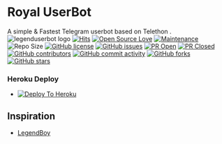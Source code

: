 # Royal UserBot
A simple & Fastest Telegram userbot based on Telethon .
![legenduserbot logo](https://telegra.ph/file/6b9b015224d9a080b1c63.jpg)
[![Hits](https://hits.seeyoufarm.com/api/count/incr/badge.svg?url=https%3A%2F%2Fgithub.com%2FTHE-ROYALSBOT%2FROYAL-USERBOT&count_bg=%2379C83D&title_bg=%23555555&icon=&icon_color=%23E7E7E7&title=hits&edge_flat=false)](https://github.com/THE-ROYALSBOT/ROYAL-USERBOT)
[![Open Source Love](https://badges.frapsoft.com/os/v2/open-source.png?v=103)](https://github.com/ellerbrock/open-source-badges/)
[![Maintenance](https://img.shields.io/badge/Maintained%3F-yes-green?&style=flat-square)](https://GitHub.com/THE-ROYALSBOT/ROYAL-USERBOT/graphs/commit-activity) 
![Repo Size](https://img.shields.io/github/repo-size/THE-ROYALSBOT/ROYAL-USERBOT?&style=flat-square&logo=github)
[![GitHub license](https://img.shields.io/github/license/THE-ROYALSBOT/ROYAL-USERBOT?&style=flat-square&logo=github)](https://github.com/THE-ROYALSBOT/ROYAL-USERBOT/blob/master/LICENSE)
[![GitHub issues](https://img.shields.io/github/issues/THE-ROYALSBOT/ROYAL-USERBOT?&style=flat-square&logo=github)](https://github.com/THE-ROYALSBOT/ROYAL-USERBOT/issues)
[![PR Open](https://img.shields.io/github/issues-pr/THE-ROYALSBOT/ROYAL-USERBOT?&style=flat-square&logo=github)](https://github.com/THE-ROYALSBOT/ROYAL-USERBOT/pulls)
[![PR Closed](https://img.shields.io/github/issues-pr-closed/THE-ROYALSBOT/ROYAL-USERBOT?&style=flat-square&logo=github)](https://github.com/THE-ROYALSBOT/ROYAL-USERBOT/pulls?q=is:closed)
[![GitHub contributors](https://img.shields.io/github/contributors/THE-ROYALSBOT/ROYAL-USERBOT?&style=flat-square&logo=github)](https://GitHub.com/THE-ROYALSBOT/ROYAL-USERBOT/graphs/contributors/)
[![GitHub commit activity](https://img.shields.io/github/commit-activity/m/THE-ROYALSBOT/ROYAL-USERBOT?&style=flat-square&logo=github)](https://github.com/THE-ROYALSBOT/ROYAL-USERBOT/graphs/commit-activity)
[![GitHub forks](https://img.shields.io/github/forks/THE-ROYALSBOT/ROYAL-USERBOT?&style=flat-square&logo=github)](https://github.com/THE-ROYALSBOT/ROYAL-USERBOT/fork)
[![GitHub stars](https://img.shields.io/github/stars/THE-ROYALSBOT/ROYAL-USERBOT?&style=flat-square&logo=github)](https://github.com/THE-ROYALSBOT/ROYAL-USERBOT/stargazers)


### Heroku Deploy
  - [![Deploy To Heroku](https://www.herokucdn.com/deploy/button.svg)](https://github.com/THE-ROYALSBOT/ROYAL-USERBOT)


## Inspiration
   - [LegendBoy](https://github.com/LEGEND-AI)
      

